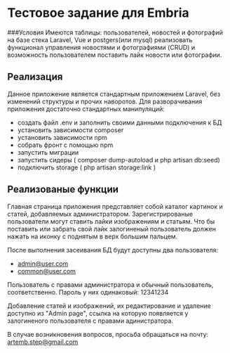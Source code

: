 
# Тестовое задание для Embria
###Условия
Имеются таблицы: пользователей, новостей и фотографий
на базе стека Laravel, Vue и postgers(или mysql) реализовать функционал
управления новостями и фотографиями (CRUD)
и возможность пользователем поставить лайк новости или фотографии.


## Реализация
Данное приложение является стандартным приложением Laravel, без изменений структуры и прочих наворотов.
Для разворачивания приложения достаточно стандартных манипуляций:
- создать файл .env и заполнить своими данными подключения к БД
- установить зависимости composer
- установить зависимости npm
- собрать фронт с помощью npm
- запустить миграции
- запустить сидеры ( composer dump-autoload и php artisan db:seed)
- подключить storage (  php artisan storage:link )
## Реализованые функции
Главная страница приложения представляет собой каталог картинок и статей, добавляемых администратором.
Зарегистрированые пользователи могут ставить лайки изображениям и статьям. Что бы поставить или забрать свой лайк залогиненый пользователь должен нажать на иконку с поднятым в верх большим пальцем.

После выполнения засеивания БД будут доступны два пользователя:
- admin@user.com 
- common@user.com

Пользователь с правами администратора и обычный пользователь, соответственно. Пароль у них одинаковый: 12341234

Добавление статей и изображений, их редактирование и удаление доступно из "Admin page", ссылка на которую появляется у залогиненого пользователя с правами адинистратора.

В случае возникновения вопросов, просьба обращаться на почту: artemb.step@gmail.com
